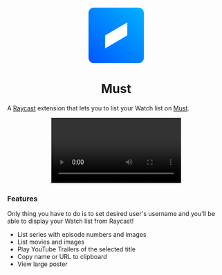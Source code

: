 <p align="center">
   <img src="assets/command-icon.png" height="128">
   <h1 align="center">Must</h1>
 </p>

A [Raycast](https://raycast.com/) extension that lets you to list your Watch list on [Must](https://mustapp.com).

<p align="center">
   <video src="https://user-images.githubusercontent.com/13917975/149185404-b20a463d-d0e4-48e4-b8c8-abe19795c684.mov" />
</p>

### Features

Only thing you have to do is to set desired user's username and you'll be able to display your Watch list from Raycast!

- List series with episode numbers and images
- List movies and images
- Play YouTube Trailers of the selected title
- Copy name or URL to clipboard
- View large poster